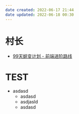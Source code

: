 ```yaml
---
date created: 2022-06-17 21:44
date updated: 2022-06-18 00:30
---
```


# 村长

- [99天蜕变计划 - 前端进阶路线](https://www.wolai.com/josephxia/v52Md9nQq48c7PcfEDj9N1)


# TEST
- asdasd
  - asdasd
  - asdjasld
  - asdasd